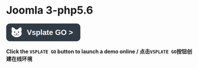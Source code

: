 # Joomla 3-php5.6

<a href="https://www.vsplate.com/?docker-compose=https://github.com/vsplate/dcenvs/joomla/3-php5.6"><img alt="VSPLATE GO" src="https://raw.githubusercontent.com/vsplate/images/master/vsgo_btn.png" width="200px"></a>

**Click the `VSPLATE GO` button to launch a demo online / 点击`VSPLATE GO`按钮创建在线环境**